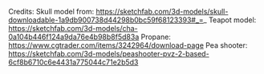





Credits:
Skull model from: https://sketchfab.com/3d-models/skull-downloadable-1a9db900738d44298b0bc59f68123393#_=_
Teapot model: https://sketchfab.com/3d-models/cha-0a104b446f124a9da76e4b98b8f5d83a
Propane: https://www.cgtrader.com/items/3242964/download-page
Pea shooter: https://sketchfab.com/3d-models/peashooter-pvz-2-based-6cf8b6710c6e4431a775044c71e2b5d3
